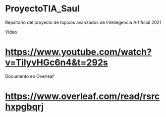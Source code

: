 # ProyectoTIA_Saul
Repsitorio del proyecto de topicos avanzados de Inteliegencia Artificial 2021


Video
# https://www.youtube.com/watch?v=TilyvHGc6n4&t=292s

Documento en Overleaf
# https://www.overleaf.com/read/rsrchxpgbqrj
